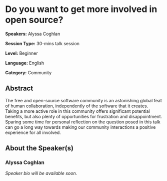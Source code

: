 # Do you want to get more involved in open source?

**Speakers:** Alyssa Coghlan

**Session Type:** 30-mins talk session

**Level:** Beginner

**Language:** English

**Category:** Community

## Abstract

The free and open-source software community is an astonishing global feat of human collaboration, independently of the software that it creates. Taking a more active role in this community offers significant potential benefits, but also plenty of opportunities for frustration and disappointment. Sparing some time for personal reflection on the question posed in this talk can go a long way towards making our community interactions a positive experience for all involved.


## About the Speaker(s)

### Alyssa Coghlan

*Speaker bio will be available soon.*

